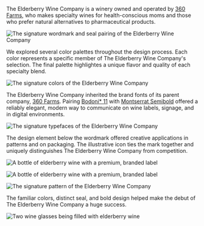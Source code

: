 The Elderberry Wine Company is a winery owned and operated by [360 Farms](/design/360-farms), who makes specialty wines for health-conscious moms and those who prefer natural alternatives to pharmaceutical products.

![The signature wordmark and seal pairing of the Elderberry Wine Company](/_assets/images/wine/logos.png)

We explored several color palettes throughout the design process. Each color represents a specific member of The Elderberry Wine Company's selection. The final palette highlightes a unique flavor and quality of each specialty blend.

![The signature colors of the Elderberry Wine Company](/_assets/images/wine/colors.png)

The Elderberry Wine Company inherited the brand fonts of its parent company, [360 Farms](https://bradeneast.com/work/360-farms). Pairing [Bodoni* 11](https://indestructibletype.com/) with [Montserrat Semibold](https://fonts.google.com/specimen/Montserrat) offered a reliably elegant, modern way to communicate on wine labels, signage, and in digital environments.

![The signature typefaces of the Elderberry Wine Company](/_assets/images/wine/fonts.png)

The design element below the wordmark offered creative applications in patterns and on packaging. The illustrative icon ties the mark together and uniquely distinguishes The Elderberry Wine Company from competition.

![A bottle of elderberry wine with a premium, branded label](/_assets/images/wine/bottle-white.jpg)

![A bottle of elderberry wine with a premium, branded label](/_assets/images/wine/bottle-red.jpg)

![The signature pattern of the Elderberry Wine Company](/_assets/images/wine/pattern.png)

The familiar colors, distinct seal, and bold design helped make the debut of The Elderberry Wine Company a huge success.

![Two wine glasses being filled with elderberry wine](/_assets/images/wine/sunset.jpg)